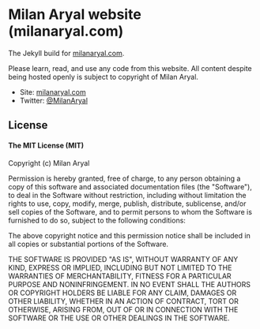 # Milan Aryal website (milanaryal.com)

The Jekyll build for [milanaryal.com](http://milanaryal.com).

Please learn, read, and use any code from this website. All content despite being hosted openly is subject to copyright of Milan Aryal.

* Site: [milanaryal.com](http://milanaryal.com)
* Twitter: [@MilanAryal](http://twitter.com/MilanAryal)

## License

#### The MIT License (MIT)

Copyright (c) Milan Aryal

Permission is hereby granted, free of charge, to any person obtaining a copy
of this software and associated documentation files (the "Software"), to deal
in the Software without restriction, including without limitation the rights
to use, copy, modify, merge, publish, distribute, sublicense, and/or sell
copies of the Software, and to permit persons to whom the Software is
furnished to do so, subject to the following conditions:

The above copyright notice and this permission notice shall be included in all
copies or substantial portions of the Software.

THE SOFTWARE IS PROVIDED "AS IS", WITHOUT WARRANTY OF ANY KIND, EXPRESS OR
IMPLIED, INCLUDING BUT NOT LIMITED TO THE WARRANTIES OF MERCHANTABILITY,
FITNESS FOR A PARTICULAR PURPOSE AND NONINFRINGEMENT. IN NO EVENT SHALL THE
AUTHORS OR COPYRIGHT HOLDERS BE LIABLE FOR ANY CLAIM, DAMAGES OR OTHER
LIABILITY, WHETHER IN AN ACTION OF CONTRACT, TORT OR OTHERWISE, ARISING FROM,
OUT OF OR IN CONNECTION WITH THE SOFTWARE OR THE USE OR OTHER DEALINGS IN THE
SOFTWARE.
